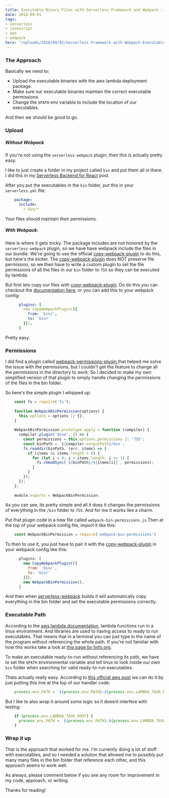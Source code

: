 ```yaml
---
title: Executable Binary Files with Serverless Framework and Webpack - AWS Lambda
date: 2018-09-01
tags:
- serverless
- javascript
- aws
- webpack
hero: "/uploads/2018/09/02/Serverless Framework with Webpack-Executables.png"
---
```

### The Approach

Basically we need to:

* Upload the executable binaries with the aws lambda deployment package.
* Make sure our executable binaries maintain the correct executable permissions.
* Change the `$PATH` env variable to include the location of our executables.

And then we should be good to go.

### Upload

##### Without Webpack

If you're not using the `serverless-webpack` plugin, then this is actually pretty easy.

I like to just create a folder in my project called `bin` and put them all in there. I did this in my [Serverless Backend for React](http://nmajor.com/posts/serverless-back-end-for-react-your-introduction-to-serverless-architecture "http://nmajor.com/posts/serverless-back-end-for-react-your-introduction-to-serverless-architecture") post.

After you put the executables in the `bin` folder, put this in your `serverless.yml` file:

```yml
    package:
      include:
        - bin/*
```

Your files should maintain their permissions.

##### With Webpack:

Here is where it gets tricky. The package includes are not honored by the `serverless-webpack` plugin, so we have have webpack include the files in our bundle. We're going to use the official [copy-webpack-plugin](https://webpack.js.org/plugins/copy-webpack-plugin/ "https://webpack.js.org/plugins/copy-webpack-plugin/") to do this, but here's the kicker. The [copy-webpack-plugin](https://webpack.js.org/plugins/copy-webpack-plugin/ "https://webpack.js.org/plugins/copy-webpack-plugin/") does NOT preserve file permission, so we then have to write a custom plugin to set the file permissions of all the files in our `bin` folder to `755` so they can be executed by lambda.

But first lets copy our files with [copy-webpack-plugin](https://webpack.js.org/plugins/copy-webpack-plugin/ "https://webpack.js.org/plugins/copy-webpack-plugin/"). Do do this you can checkout the [documentation here](), or you can add this to your webpack config:

```yml
      plugins: [
        new CopyWebpackPlugin([{
          from: 'bin/',
          to: 'bin/'
        }]),
      ]
```

Pretty easy.

### Permissions

I did find a plugin called [webpack-permissions-plugin ](https://www.npmjs.com/package/webpack-permissions-plugin "https://www.npmjs.com/package/webpack-permissions-plugin") that helped me solve the issue with the permissions, but I couldn't get the feature to change all the permissions in the directory to work. So I decided to make my own simplified version of that plugin to simply handle changing the permissions of the files in the bin folder.

So here's the simple plugin I whipped up:

```js
    const fs = require('fs');
    
    function WebpackBinPermission(options) {
      this.options = options || {};
    }
    
    WebpackBinPermission.prototype.apply = function (compiler) {
      compiler.plugin('done', () => {
        const permissions = this.options.permissions || '755';
        const binPath = `${compiler.outputPath}/bin`;
        fs.readdir(binPath, (err, items) => {
          if (items && items.length > 0) {
            for (let i = 0; i < items.length; i += 1) {
              fs.chmodSync(`${binPath}/${items[i]}`, permissions);
            }
          }
        });
      });
    };
    
    module.exports = WebpackBinPermission;
```

As you can see, its pretty simple and all it does it changes the permissions of everything in the `/bin` folder to `755`. And for me it works like a charm.

Put that plugin code in a new file called `webpack-bin-permissions.js`.Then at the top of your webpack config file, import it like this: 

```js
    const WebpackBinPermission = require('webpack-bin-permissions')
```

To then to use it, you just have to pair it with the [copy-webpack-plugin](https://webpack.js.org/plugins/copy-webpack-plugin/ "https://webpack.js.org/plugins/copy-webpack-plugin/") in your webpack config like this:

```js
      plugins: [
        new CopyWebpackPlugin([{
          from: 'bin/',
          to: 'bin/'
        }]),
        new WebpackBinPermission(),
      ]
```

And then when [serverless-webpack]() builds it will automatically copy everything in the bin folder and set the executable permissions correctly.

### Executable Path

According to the [aws lambda documentation](https://docs.aws.amazon.com/lambda/latest/dg/current-supported-versions.html "https://docs.aws.amazon.com/lambda/latest/dg/current-supported-versions.html"), lambda functions run in a linux environment. And libraries are used to having access to ready to run executables. That means that in a terminal you can just type in the name of the program without referencing the whole path. If you're not familiar with how this works take a look at [this page by linfo.org](http://www.linfo.org/path_env_var.html "http://www.linfo.org/path_env_var.html").

To make an executable ready-to-run without referencing its path, we have to set the `$PATH` environmental variable and tell linux to look inside our own `bin` folder when searching for valid ready-to-run executables.

Thats actually really easy. According to [this official aws post]() we can do it by just putting this line at the top of our handler code:

```js
    process.env.PATH = `${process.env.PATH}:${process.env.LAMBDA_TASK_ROOT}/bin`;
```

But I like to also wrap it around some logic so it doesnt interfere with testing:

```js
    if (process.env.LAMBDA_TASK_ROOT) {
      process.env.PATH = `${process.env.PATH}:${process.env.LAMBDA_TASK_ROOT}/bin`;
    }
```

### Wrap it up

That is the approach that worked for me. I'm currently doing a lot of stuff with executables, and so I needed a solution that allowed me to possibly put many many files in the bin folder that reference each other, and this approach seems to work well.

As always, please comment below if you see any room for improvement in my code, approach, or writing.

Thanks for reading!